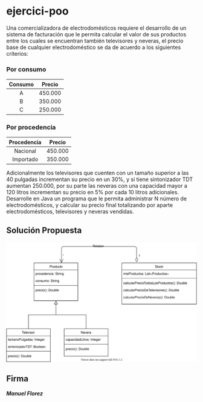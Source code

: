 # ejercici-poo

Una comercializadora de electrodomésticos requiere el desarrollo de un sistema de facturación que le permita calcular el valor de sus productos entre los cuales se encuentran también televisores y neveras, el precio base de cualquier electrodoméstico se da de acuerdo a los siguientes criterios:

### Por consumo

| Consumo | Precio |
| :---: | -------- |
| A  | 450.000  |
| B  | 350.000  |
| C  | 250.000  |

### Por procedencia

| Procedencia | Precio |
| :--------: | -------- |
| Nacional   | 450.000  |
| Importado  | 350.000  |

Adicionalmente los televisores que cuenten con un tamaño superior a las 40 pulgadas incrementan su precio en un 30%, y si tiene sintonizador TDT aumentan 250.000, por su parte las neveras con una capacidad mayor a 120 litros incrementan su precio en 5% por cada 10 litros adicionales.
Desarrolle en Java un programa que le permita administrar N número de electrodomésticos, y calcular su precio final totalizando por aparte electrodomésticos, televisores y neveras vendidas.




## Solución Propuesta

![alt text](https://raw.githubusercontent.com/ManuelFlorez/ejercici-poo/2cd2d788f4d6e4713915a07ac711c7e41f30636e/Untitled%20Diagram.svg)


## Firma
***Manuel Florez***

